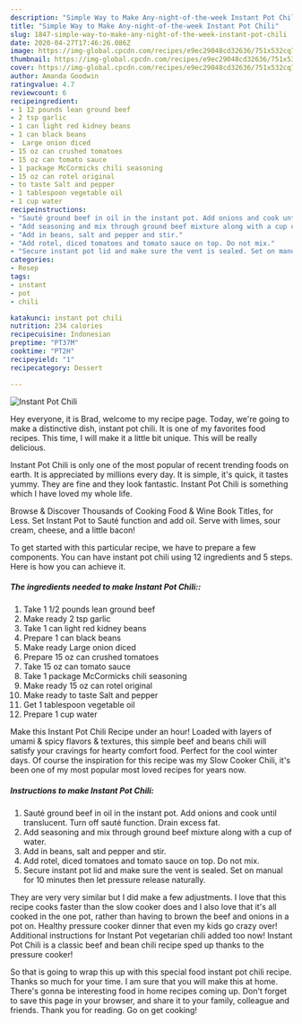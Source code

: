 ```yaml
---
description: "Simple Way to Make Any-night-of-the-week Instant Pot Chili"
title: "Simple Way to Make Any-night-of-the-week Instant Pot Chili"
slug: 1847-simple-way-to-make-any-night-of-the-week-instant-pot-chili
date: 2020-04-27T17:46:26.086Z
image: https://img-global.cpcdn.com/recipes/e9ec29048cd32636/751x532cq70/instant-pot-chili-recipe-main-photo.jpg
thumbnail: https://img-global.cpcdn.com/recipes/e9ec29048cd32636/751x532cq70/instant-pot-chili-recipe-main-photo.jpg
cover: https://img-global.cpcdn.com/recipes/e9ec29048cd32636/751x532cq70/instant-pot-chili-recipe-main-photo.jpg
author: Amanda Goodwin
ratingvalue: 4.7
reviewcount: 6
recipeingredient:
- 1 12 pounds lean ground beef
- 2 tsp garlic
- 1 can light red kidney beans
- 1 can black beans
-  Large onion diced
- 15 oz can crushed tomatoes
- 15 oz can tomato sauce
- 1 package McCormicks chili seasoning
- 15 oz can rotel original
- to taste Salt and pepper
- 1 tablespoon vegetable oil
- 1 cup water
recipeinstructions:
- "Sauté ground beef in oil in the instant pot. Add onions and cook until translucent. Turn off sauté function. Drain excess fat."
- "Add seasoning and mix through ground beef mixture along with a cup of water."
- "Add in beans, salt and pepper and stir."
- "Add rotel, diced tomatoes and tomato sauce on top. Do not mix."
- "Secure instant pot lid and make sure the vent is sealed. Set on manual for 10 minutes then let pressure release naturally."
categories:
- Resep
tags:
- instant
- pot
- chili

katakunci: instant pot chili
nutrition: 234 calories
recipecuisine: Indonesian
preptime: "PT37M"
cooktime: "PT2H"
recipeyield: "1"
recipecategory: Dessert

---
```



![Instant Pot Chili](https://img-global.cpcdn.com/recipes/e9ec29048cd32636/751x532cq70/instant-pot-chili-recipe-main-photo.jpg)

Hey everyone, it is Brad, welcome to my recipe page. Today, we're going to make a distinctive dish, instant pot chili. It is one of my favorites food recipes. This time, I will make it a little bit unique. This will be really delicious.

Instant Pot Chili is only one of the most popular of recent trending foods on earth. It is appreciated by millions every day. It is simple, it's quick, it tastes yummy. They are fine and they look fantastic. Instant Pot Chili is something which I have loved my whole life.

Browse &amp; Discover Thousands of Cooking Food &amp; Wine Book Titles, for Less. Set Instant Pot to Sauté function and add oil. Serve with limes, sour cream, cheese, and a little bacon!


To get started with this particular recipe, we have to prepare a few components. You can have instant pot chili using 12 ingredients and 5 steps. Here is how you can achieve it.

##### The ingredients needed to make Instant Pot Chili::

1. Take 1 1/2 pounds lean ground beef
1. Make ready 2 tsp garlic
1. Take 1 can light red kidney beans
1. Prepare 1 can black beans
1. Make ready  Large onion diced
1. Prepare 15 oz can crushed tomatoes
1. Take 15 oz can tomato sauce
1. Take 1 package McCormicks chili seasoning
1. Make ready 15 oz can rotel original
1. Make ready to taste Salt and pepper
1. Get 1 tablespoon vegetable oil
1. Prepare 1 cup water


Make this Instant Pot Chili Recipe under an hour! Loaded with layers of umami &amp; spicy flavors &amp; textures, this simple beef and beans chili will satisfy your cravings for hearty comfort food. Perfect for the cool winter days. Of course the inspiration for this recipe was my Slow Cooker Chili, it&#39;s been one of my most popular most loved recipes for years now. 

##### Instructions to make Instant Pot Chili:

1. Sauté ground beef in oil in the instant pot. Add onions and cook until translucent. Turn off sauté function. Drain excess fat.
1. Add seasoning and mix through ground beef mixture along with a cup of water.
1. Add in beans, salt and pepper and stir.
1. Add rotel, diced tomatoes and tomato sauce on top. Do not mix.
1. Secure instant pot lid and make sure the vent is sealed. Set on manual for 10 minutes then let pressure release naturally.


They are very very similar but I did make a few adjustments. I love that this recipe cooks faster than the slow cooker does and I also love that it&#39;s all cooked in the one pot, rather than having to brown the beef and onions in a pot on. Healthy pressure cooker dinner that even my kids go crazy over! Additional instructions for Instant Pot vegetarian chili added too now! Instant Pot Chili is a classic beef and bean chili recipe sped up thanks to the pressure cooker! 

So that is going to wrap this up with this special food instant pot chili recipe. Thanks so much for your time. I am sure that you will make this at home. There's gonna be interesting food in home recipes coming up. Don't forget to save this page in your browser, and share it to your family, colleague and friends. Thank you for reading. Go on get cooking!
